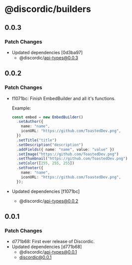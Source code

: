 # @discordic/builders

## 0.0.3

### Patch Changes

- Updated dependencies [0d3ba97]
  - @discordic/api-types@0.0.3

## 0.0.2

### Patch Changes

- f1071bc: Finish EmbedBuilder and all it's functions.

  Example:

  ```ts
  const embed = new EmbedBuilder()
    .setAuthor({
      name: "name",
      iconURL: "https://github.com/ToastedDev.png",
    })
    .setTitle("title")
    .setDescription("description")
    .addFields({ name: "name", value: "value" })
    .setImage("https://github.com/ToastedDev.png")
    .setThumbnail("https://github.com/ToastedDev.png")
    .setColor([255, 255, 255])
    .setFooter({
      name: "name",
      iconURL: "https://github.com/ToastedDev.png",
    });
  ```

- Updated dependencies [f1071bc]
  - @discordic/api-types@0.0.2

## 0.0.1

### Patch Changes

- d771b68: First ever release of Discordic.
- Updated dependencies [d771b68]
  - @discordic/api-types@0.0.1
  - discordic@0.0.1
